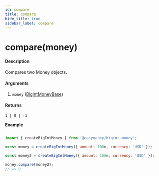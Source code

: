 ```yaml
---
id: compare
title: compare
hide_title: true
sidebar_label: compare
---
```


# compare(money)

#### Description

Compares two Money objects.

#### Arguments

1. `money` ([BigIntMoneyBase](Description.md#bigintmoneybase))

#### Returns

`1 | 0 | -1`


**Example**

```js

import { createBigIntMoney } from '@easymoney/bigint-money';

const money = createBigIntMoney({ amount: 100n, currency: 'USD' });

const money2 = createBigIntMoney({ amount: 100n, currency: 'USD' });

money.compare(money2);
// => 0


```
